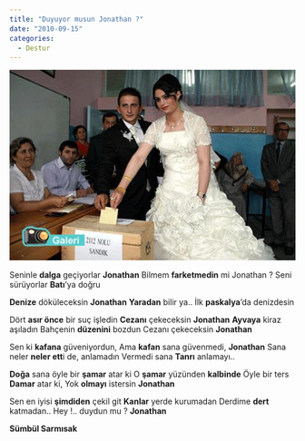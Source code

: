 ```yaml
---
title: "Duyuyor musun Jonathan ?"
date: "2010-09-15"
categories: 
  - Destur
---
```


![](../uploads/2010/09/gelin.jpeg)

Seninle **dalga** geçiyorlar **Jonathan** Bilmem **farketmedin** mi Jonathan ? Seni sürüyorlar **Batı**’ya doğru

**Denize** döküleceksin **Jonathan** **Yaradan** bilir ya.. İlk **paskalya**’da denizdesin

Dört **asır önce** bir suç işledin **Cezanı** çekeceksin **Jonathan** **Ayvaya** kiraz aşıladın Bahçenin **düzenini** bozdun Cezanı çekeceksin **Jonathan**

Sen ki **kafana** güveniyordun, Ama **kafan** sana güvenmedi, **Jonathan** Sana neler **neler ett**i de, anlamadın Vermedi sana **Tanrı** anlamayı..

**Doğa** sana öyle bir **şamar** atar ki O **şamar** yüzünden **kalbinde** Öyle bir ters **Damar** atar ki, Yok **olmayı** istersin **Jonathan**

Sen en iyisi **şimdiden** çekil git **Kanlar** yerde kurumadan Derdime **dert** katmadan.. Hey !.. duydun mu ? **Jonathan**

**Sümbül Sarmısak**
